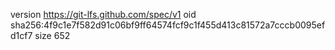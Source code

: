 version https://git-lfs.github.com/spec/v1
oid sha256:4f9c1e7f582d91c06bf9ff64574fcf9c1f455d413c81572a7cccb0095efd1cf7
size 652
